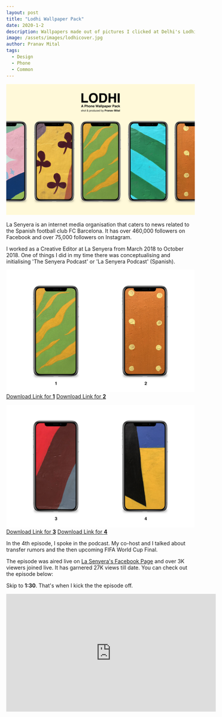 ```yaml
---
layout: post
title: "Lodhi Wallpaper Pack"
date: 2020-1-2
description: Wallpapers made out of pictures I clicked at Delhi's Lodhi Art District.
image: /assets/images/lodhicover.jpg
author: Pranav Mital
tags: 
  - Design
  - Phone
  - Common
---
```

![Cover](/assets/images/lodhihero.jpg#full)

La Senyera is an internet media organisation that caters to news related to the Spanish football club FC Barcelona. It has over 460,000 followers on Facebook and over 75,000 followers on Instagram.

I worked as a Creative Editor at La Senyera from March 2018 to October 2018. One of things I did in my time there was conceptualising and initialising 'The Senyera Podcast' or 'La Senyera Podcast' (Spanish).

![1](/assets/images/lodhi/m1.jpg)
[Download Link for **1**](/assets/images/lodhi/1.jpg)
[Download Link for **2**](/assets/images/lodhi/2.jpg)


![2](/assets/images/lodhi/m2.jpg)
[Download Link for **3**](/assets/images/lodhi/3.jpg)
[Download Link for **4**](/assets/images/lodhi/4.jpg)

In the 4th episode, I spoke in the podcast. My co-host and I talked about transfer rumors and the then upcoming FIFA World Cup Final.

The episode was aired live on [La Senyera's Facebook Page](https://www.facebook.com/Lasenyera.en/) and over 3K viewers joined live. It has garnered 27K views till date. You can check out the episode below: 

Skip to **1:30**. That's when I kick the the episode off. 

<iframe src="https://www.facebook.com/plugins/video.php?href=https%3A%2F%2Fwww.facebook.com%2FLasenyera.en%2Fvideos%2F1678829155573670%2F&show_text=0&width=560" width="560" height="315" style="border:none;overflow:hidden" scrolling="no" frameborder="0" allowTransparency="true" allowFullScreen="true"></iframe>
